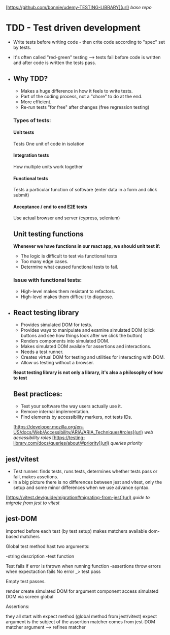 [https://github.com/bonnie/udemy-TESTING-LIBRARY](url)  *base repo*

# TDD - Test driven development

- Write tests before writing code - then crite code according to "spec" set by tests.
- It's often called "red-green" testing --> tests fail before code is written and after code is written the tests pass.

-  ## Why TDD?

   - Makes a huge difference in how it feels to write tests.
   - Part of the coding process, not a "chore" to do at the end.
   - More efficient.
   - Re-run tests "for free" after changes (free regression testing)

   ### Types of tests:

   #### Unit tests
   Tests One unit of code in isolation

   #### Integration tests
   How multiple units work together

   #### Functional tests
   Tests a particular function of software (enter data in a form and click submit)

   #### Acceptance / end to end E2E tests
   Use actual browser and server (cypress, selenium)

   ## Unit testing functions
   **Whenever we have functions in our react app, we should unit test if:**
   -  The logic is difficult to test via functional tests
   -  Too many edge cases.
   -  Determine what caused functional tests to fail.
 
   ### Issue with functional tests:
   - High-level makes them resistant to refactors.
   - High-level makes them difficult to diagnose.
  
- ## React testing library

  - Provides simulated DOM for tests.
  - Provides ways to manipulate and examine simulated DOM (click buttons and see how things look after we click the button)
  - Renders components into simulated DOM.
  - Makes simulated DOM availale for assertions and interactions.
  - Needs a test runner.
  - Creates virtual DOM for testing and utilities for interacting with DOM.
  - Allow us testing without a browser.

  **React testing library is not only a library, it's also a philosophy of how to test**

  ## Best practices:
  - Test your software the way users actually use it.
  - Remove internal implementation.
  - Find elements by accessibility markers, not tests IDs.

  [https://developer.mozilla.org/en-US/docs/Web/Accessibility/ARIA/ARIA_Techniques#roles](url)  *web accessibility roles*
  [https://testing-library.com/docs/queries/about/#priority](url)  *queries priority*

## jest/vitest

- Test runner: finds tests, runs tests, determines whether tests pass or fail, makes assetions.
- In a big picture there is no differences between jest and vitest, only the setup  and some minor differences when we use advance syntax.

[https://vitest.dev/guide/migration#migrating-from-jest](url)  *guide to migrate from jest to vitest*

##  jest-DOM
imported before each test (by test setup) makes matchers available
dom-based matchers

Global test method hast two arguments:

-string description
-test function

Test fails if error is thrown when running function
 -assertions throw errors when expectaction fails
No error _> test pass

Empty test passes.



render
create simulated DOM for argument component
access simulated DOM via screen global

Assertions:

they all start with expect method (global method from jest/vitest)
expect argument is the subject of the assertion 
matcher comes from jest-DOM
matcher argument --> refines matcher









